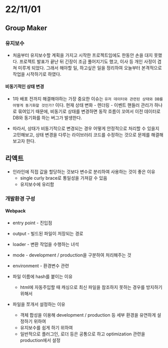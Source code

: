 # 22/11/01

## Group Maker

### 유지보수

- 처음부터 유지보수할 계획을 가지고 시작한 프로젝트임에도 한동안 손을 대지 못했다. 프로젝트 발표가 끝난 뒤 긴장이 조금 풀어지기도 했고, 이사 등 개인 사정이 겹쳐 미루게 되었다. 그래서 해야할 일, 하고싶은 일을 정리하여 오늘부터 본격적으로 작업을 시작하기로 하였다.

#### 비동기적인 상태 변경

- 1차 배포 전까지 해결해야하는 가장 중요한 이슈는 `유저 데이터와 관련된 상태와 DB를 어떻게 동기화할 것인가?` 이다. 현재 상태 변화 - 렌더링 - 이벤트 핸들러 관리가 하나로 묶여있기 때문에, 비동기로 상태를 변경하면 동작 흐름이 꼬여서 이전 데이터로 DB와 동기화를 하는 버그가 발생한다.

- 따라서, 상태가 비동기적으로 변경되는 경우 어떻게 안정적으로 처리할 수 있을지 고민해보고, 상태 변경을 다루는 라이브러리 코드를 수정하는 것으로 문제를 해결해보고자 한다.

## 리액트

- 인라인에 직접 값을 할당하는 것보다 변수로 분리하여 사용하는 것이 좋은 이유
	- single curly brace로 통일성을 가져갈 수 있음
	- 유지보수에 유리함

### 개발환경 구성

#### Webpack

- entry point - 진입점
- output - 빌드된 파일이 저장되는 경로
- loader - 변환 작업을 수행하는 녀석
- mode - development / production을 구분하여 처리해주는 것
- environment - 환경변수 관련

- 파일 이름에 hash를 붙이는 이유
	- html에 자동주입할 때 캐싱으로 최신 파일을 참조하지 못하는 경우를 방지하기 위해서
- 파일을 쪼개서 설정하는 이유
	- 객체 합성을 이용해 development / production 등 세부 환경을 유연하게 설정하기 위하여
	- 유지보수를 쉽게 하기 위하여
	- 일반적으로 플러그인, 로더 등은 공통으로 하고 optimization 관련을 production에서 설정